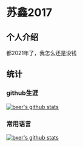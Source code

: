 # 苏鑫2017

## 个人介绍

都2021年了，我怎么还是没钱

## 统计

### github生涯
[![bxer's github stats](https://github-readme-stats.vercel.app/api?username=suxin2017&show_icons=true&include_all_commits=true)](https://github.com/suxin2017/github-readme-stats)

### 常用语言
[![bxer's github stats](https://github-readme-stats.vercel.app/api/top-langs?username=suxin2017&show_icons=true)](https://github.com/suxin2017/github-readme-stats)

